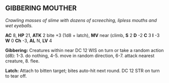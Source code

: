 ## GIBBERING MOUTHER

_Crawling masses of slime with dozens of screeching, lipless mouths and wet eyeballs._

**AC** 8, **HP** 21, **ATK** 2 bite +3 (1d8 + latch), **MV** near (climb, **S** 2 **D** -2 **C** 3 **I** -3 **W** 0 **Ch** -3, **AL** N, **LV** 4

**Gibbering:** Creatures within near DC 12 WIS on turn or take a random action (d8): 1-3. do nothing, 4-5. move in random direction, 6-7. attack nearest creature, 8. flee.

**Latch:** Attach to bitten target; bites auto-hit next round. DC 12 STR on turn to tear off.

